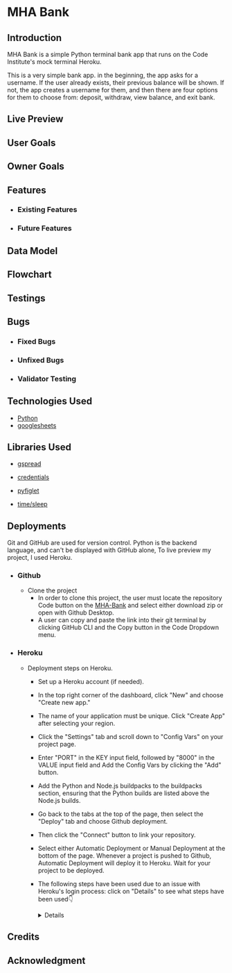 # MHA Bank



## Introduction
MHA Bank is a simple Python terminal bank app that runs on the Code Institute's mock terminal Heroku.


This is a very simple bank app. in the beginning, the app asks for a username. If the user already exists, their previous balance will be shown. If not, the app creates a username for them, and then there are four options for them to choose from: deposit, withdraw, view balance, and exit bank.

## Live Preview

## User Goals

## Owner Goals

## Features 
* ### Existing Features
* ### Future Features

## Data Model

## Flowchart

## Testings

## Bugs

* ### Fixed Bugs
* ### Unfixed Bugs
* ### Validator Testing

## Technologies Used
* [Python](https://www.python.org/)
* [googlesheets](https://www.google.co.uk/sheets/about/)

## Libraries Used

* [gspread](https://docs.gspread.org/en/v3.7.0/api.html)

* [credentials](https://pypi.org/project/credentials/)

* [pyfiglet](https://pypi.org/project/pyfiglet/0.7/)

* [time/sleep](https://www.programiz.com/python-programming/time/sleep)

## Deployments
Git and GitHub are used for version control. Python is the backend language, and can't be displayed with GitHub alone, To live preview my project, I used Heroku.
* ### Github
    * Clone the project
        * In order to clone this project, the user must locate the repository Code button on the [MHA-Bank](https://github.com/hashim222/mha-bank) and select either download zip or open with Github Desktop. 
        * A user can copy and paste the link into their git terminal by clicking GitHub CLI and the Copy button in the Code Dropdown menu.

* ### Heroku
    * Deployment steps on Heroku. 

        * Set up a Heroku account (if needed).

        * In the top right corner of the dashboard, click "New" and choose "Create new app."

        * The name of your application must be unique. Click "Create App" after selecting your region.

        * Click the "Settings" tab and scroll down to "Config Vars" on your project page.

        * Enter "PORT" in the KEY input field, followed by "8000" in the VALUE input field and Add the Config Vars by clicking the "Add" button.

        * Add the Python and Node.js buildpacks to the buildpacks section, ensuring that the Python builds are listed above the Node.js builds.


        * Go back to the tabs at the top of the page, then select the "Deploy" tab and choose Github deployment.

        * Then click the "Connect" button to link your repository.

        * Select either Automatic Deployment or Manual Deployment at the bottom of the page. Whenever a project is pushed to Github, Automatic Deployment will deploy it to Heroku. Wait for your project to be deployed.

        * The following steps have been used due to an issue with Heroku's login process: click on "Details" to see what steps have been used👇<details>IF YOU ARE CREATING A NEW DEPLOYMENT/APP<br><br>
Run the command heroku login -i and login when prompted. Then run the command heroku create your_app_name_here to create a new app, replacing your_app_name_here with the name you want to give your app. This will create a new Heroku app and link it to your Gitpod terminal. You can then access the app via the Heroku dashboard and set up your config vars.<br><br>
IF YOU ALREADY HAVE AN APP CREATED WHICH USES AUTOMATIC DEPLOYS.<br>
Run the command heroku login -i and login when prompted. Then run the following command: heroku git:remote -a your_app_name_here and replace your_app_name_here with the name of your Heroku app. This will link the app to your Gitpod terminal.
Once you have followed the appropriate step above, your Heroku app will be linked to your Gitpod workspace.
HOW TO DEPLOY
After linking your app to your workspace with one of the above steps, you can then deploy new versions of the app by running the command git push heroku main and your app will be deployed to Heroku.</details>

## Credits
## Acknowledgment
